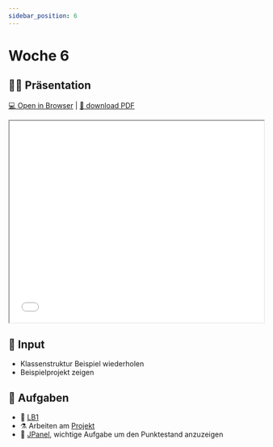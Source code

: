 ```yaml
---
sidebar_position: 6
---
```


# Woche 6

## :teacher: Präsentation

[:computer: Open in Browser](pathname:///slides/woche-6) |
[:floppy_disk: download PDF](pathname:///slides/woche-6.pdf)

<iframe src="/bbzbl-modul-404/slides/woche-6" width="100%" height="400px"></iframe>

## :brain: Input

- Klassenstruktur Beispiel wiederholen
- Beispielprojekt zeigen

## :pencil: Aufgaben

- :checkered_flag: [LB1](../beurteilungen/lb1.md)
- :alembic: Arbeiten am [Projekt](../beurteilungen/lb2.md)
- :superhero: [JPanel](../aufgaben-swing/jpanel.md), wichtige Aufgabe um den
  Punktestand anzuzeigen
